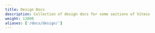 ```yaml
---
title: Design Docs
description: Collection of design docs for some sections of Vitess
weight: 12000
aliases: ['/docs/design/']
---
```

